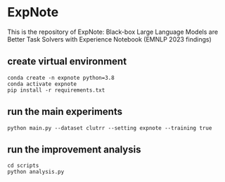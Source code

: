 # ExpNote
This is the repository of ExpNote: Black-box Large Language Models are Better Task Solvers with Experience Notebook (EMNLP 2023 findings)

## create virtual environment
```
conda create -n expnote python=3.8
conda activate expnote
pip install -r requirements.txt
```

## run the main experiments
```
python main.py --dataset clutrr --setting expnote --training true
```

## run the improvement analysis
```
cd scripts
python analysis.py
```
